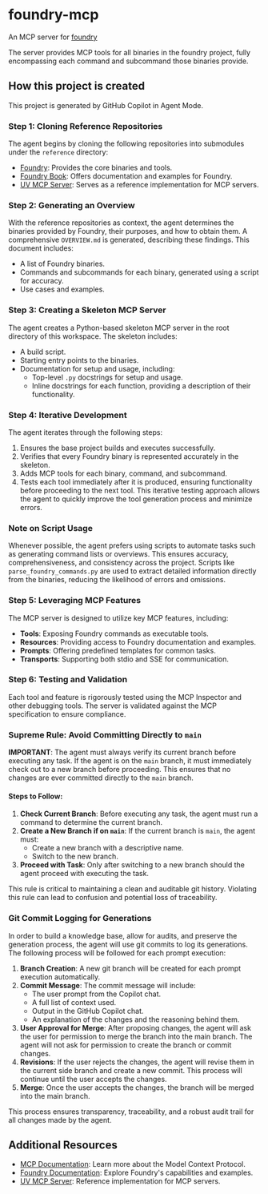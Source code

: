 # foundry-mcp
An MCP server for [foundry](https://github.com/foundry-rs/foundry)

The server provides MCP tools for all binaries in the foundry project, fully encompassing each command and subcommand those binaries provide. 

## How this project is created

This project is generated by GitHub Copilot in Agent Mode.

### Step 1: Cloning Reference Repositories
The agent begins by cloning the following repositories into submodules under the `reference` directory:
- [Foundry](https://github.com/foundry-rs/foundry): Provides the core binaries and tools.
- [Foundry Book](https://github.com/foundry-rs/book): Offers documentation and examples for Foundry.
- [UV MCP Server](https://github.com/modelcontextprotocol/servers/tree/main/src/git): Serves as a reference implementation for MCP servers.

### Step 2: Generating an Overview
With the reference repositories as context, the agent determines the binaries provided by Foundry, their purposes, and how to obtain them. A comprehensive `OVERVIEW.md` is generated, describing these findings. This document includes:
- A list of Foundry binaries.
- Commands and subcommands for each binary, generated using a script for accuracy.
- Use cases and examples.

### Step 3: Creating a Skeleton MCP Server
The agent creates a Python-based skeleton MCP server in the root directory of this workspace. The skeleton includes:
- A build script.
- Starting entry points to the binaries.
- Documentation for setup and usage, including:
  - Top-level `.py` docstrings for setup and usage.
  - Inline docstrings for each function, providing a description of their functionality.

### Step 4: Iterative Development
The agent iterates through the following steps:
1. Ensures the base project builds and executes successfully.
2. Verifies that every Foundry binary is represented accurately in the skeleton.
3. Adds MCP tools for each binary, command, and subcommand.
4. Tests each tool immediately after it is produced, ensuring functionality before proceeding to the next tool. This iterative testing approach allows the agent to quickly improve the tool generation process and minimize errors.

### Note on Script Usage
Whenever possible, the agent prefers using scripts to automate tasks such as generating command lists or overviews. This ensures accuracy, comprehensiveness, and consistency across the project. Scripts like `parse_foundry_commands.py` are used to extract detailed information directly from the binaries, reducing the likelihood of errors and omissions.

### Step 5: Leveraging MCP Features
The MCP server is designed to utilize key MCP features, including:
- **Tools**: Exposing Foundry commands as executable tools.
- **Resources**: Providing access to Foundry documentation and examples.
- **Prompts**: Offering predefined templates for common tasks.
- **Transports**: Supporting both stdio and SSE for communication.

### Step 6: Testing and Validation
Each tool and feature is rigorously tested using the MCP Inspector and other debugging tools. The server is validated against the MCP specification to ensure compliance.

### Supreme Rule: Avoid Committing Directly to `main`

**IMPORTANT**: The agent must always verify its current branch before executing any task. If the agent is on the `main` branch, it must immediately check out to a new branch before proceeding. This ensures that no changes are ever committed directly to the `main` branch.

#### Steps to Follow:
1. **Check Current Branch**: Before executing any task, the agent must run a command to determine the current branch.
2. **Create a New Branch if on `main`**: If the current branch is `main`, the agent must:
   - Create a new branch with a descriptive name.
   - Switch to the new branch.
3. **Proceed with Task**: Only after switching to a new branch should the agent proceed with executing the task.

This rule is critical to maintaining a clean and auditable git history. Violating this rule can lead to confusion and potential loss of traceability.

### Git Commit Logging for Generations

In order to build a knowledge base, allow for audits, and preserve the generation process, the agent will use git commits to log its generations. The following process will be followed for each prompt execution:

1. **Branch Creation**: A new git branch will be created for each prompt execution automatically.
2. **Commit Message**: The commit message will include:
   - The user prompt from the Copilot chat.
   - A full list of context used.
   - Output in the GitHub Copilot chat.
   - An explanation of the changes and the reasoning behind them.
3. **User Approval for Merge**: After proposing changes, the agent will ask the user for permission to merge the branch into the main branch. The agent will not ask for permission to create the branch or commit changes.
4. **Revisions**: If the user rejects the changes, the agent will revise them in the current side branch and create a new commit. This process will continue until the user accepts the changes.
5. **Merge**: Once the user accepts the changes, the branch will be merged into the main branch.

This process ensures transparency, traceability, and a robust audit trail for all changes made by the agent.

## Additional Resources
- [MCP Documentation](https://modelcontextprotocol.io/docs/concepts/architecture): Learn more about the Model Context Protocol.
- [Foundry Documentation](https://github.com/foundry-rs/book): Explore Foundry's capabilities and examples.
- [UV MCP Server](https://github.com/modelcontextprotocol/servers/tree/main/src/git): Reference implementation for MCP servers.